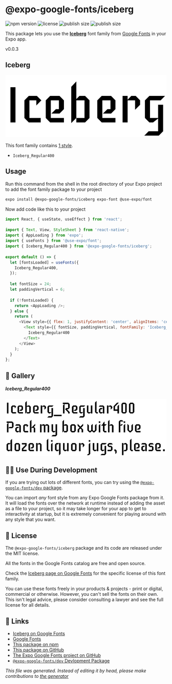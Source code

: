 # @expo-google-fonts/iceberg

![npm version](https://flat.badgen.net/npm/v/@expo-google-fonts/iceberg)
![license](https://flat.badgen.net/github/license/expo/google-fonts)
![publish size](https://flat.badgen.net/packagephobia/install/@expo-google-fonts/iceberg)
![publish size](https://flat.badgen.net/packagephobia/publish/@expo-google-fonts/iceberg)

This package lets you use the [**Iceberg**](https://fonts.google.com/specimen/Iceberg) font family from [Google Fonts](https://fonts.google.com/) in your Expo app.

v0.0.3

## Iceberg

![Iceberg](./font-family.png)

This font family contains [1 style](#gallery).

- `Iceberg_Regular400`

## Usage

Run this command from the shell in the root directory of your Expo project to add the font family package to your project
```sh
expo install @expo-google-fonts/iceberg expo-font @use-expo/font
```

Now add code like this to your project
```js
import React, { useState, useEffect } from 'react';

import { Text, View, StyleSheet } from 'react-native';
import { AppLoading } from 'expo';
import { useFonts } from '@use-expo/font';
import { Iceberg_Regular400 } from '@expo-google-fonts/iceberg';

export default () => {
  let [fontsLoaded] = useFonts({
    Iceberg_Regular400,
  });

  let fontSize = 24;
  let paddingVertical = 6;

  if (!fontsLoaded) {
    return <AppLoading />;
  } else {
    return (
      <View style={{ flex: 1, justifyContent: 'center', alignItems: 'center' }}>
        <Text style={{ fontSize, paddingVertical, fontFamily: 'Iceberg_Regular400' }}>
          Iceberg_Regular400
        </Text>
      </View>
    );
  }
};

```

## 🔡 Gallery

##### Iceberg_Regular400
![Iceberg_Regular400](./4863f9363951873a52e866b2ad79c760da5a5c1c076692511a8fae46789aedae.ttf.png)


## 👩‍💻 Use During Development

If you are trying out lots of different fonts, you can try using the [`@expo-google-fonts/dev` package](https://github.com/expo/google-fonts/tree/master/font-packages/dev#readme).

You can import *any* font style from any Expo Google Fonts package from it. It will load the fonts
over the network at runtime instead of adding the asset as a file to your project, so it may take longer
for your app to get to interactivity at startup, but it is extremely convenient
for playing around with any style that you want.

## 📖 License

The `@expo-google-fonts/iceberg` package and its code are released under the MIT license.

All the fonts in the Google Fonts catalog are free and open source.

Check the [Iceberg page on Google Fonts](https://fonts.google.com/specimen/Iceberg) for the specific license of this font family.

You can use these fonts freely in your products & projects - print or digital, commercial or otherwise. However, you can't sell the fonts on their own. This isn't legal advice, please consider consulting a lawyer and see the full license for all details.

## 🔗 Links

- [Iceberg on Google Fonts](https://fonts.google.com/specimen/Iceberg)
- [Google Fonts](https://fonts.google.com/)
- [This package on npm](https://www.npmjs.com/package/@expo-google-fonts/iceberg)
- [This package on GitHub](https://github.com/expo/google-fonts/tree/master/font-packages/iceberg)
- [The Expo Google Fonts project on GitHub](https://github.com/expo/google-fonts)
- [`@expo-google-fonts/dev` Devlopment Package](https://github.com/expo/google-fonts/tree/master/font-packages/dev)


*This file was generated. Instead of editing it by head, please make contributions to [the generator](https://github.com/expo/google-fonts/tree/master/packages/generator)*
